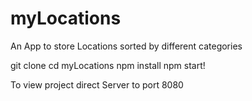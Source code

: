 # myLocations
An App to store Locations sorted by different categories

git clone 
cd myLocations
npm install
npm start!

To view project direct Server to port 8080
